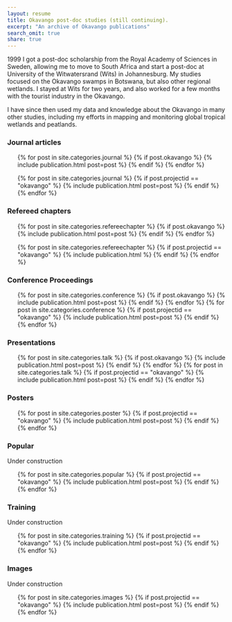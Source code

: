 ```yaml
---
layout: resume
title: Okavango post-doc studies (still continuing).
excerpt: "An archive of Okavango publications"
search_omit: true
share: true
---
```

1999 I got a post-doc scholarship from the Royal Academy of Sciences in Sweden, allowing me to move to South Africa and start a post-doc at University of the Witwatersrand (Wits) in Johannesburg. My studies focused on the Okavango swamps in Botswana, but also other regional wetlands. I stayed at Wits for two years, and also worked for a few months with the tourist industry in the Okavango.

I have since then used my data and knowledge about the Okavango in many other studies, including my efforts in mapping and monitoring global tropical wetlands and peatlands.

### Journal articles

<ul class="post-list">

{% for post in site.categories.journal %}
  {% if post.okavango %}
    {% include publication.html post=post %}
  {% endif %}
{% endfor %}

{% for post in site.categories.journal %}
  {% if post.projectid == "okavango" %}
    {% include publication.html post=post %}
  {% endif %}
{% endfor %}  
</ul>

### Refereed chapters

<ul class="post-list">
{% for post in site.categories.refereechapter %}
  {% if post.okavango %}
    {% include publication.html post=post %}
  {% endif %}
{% endfor %}

{% for post in site.categories.refereechapter %}
  {% if post.projectid == "okavango" %}
    {% include publication.html %}
  {% endif %}
{% endfor %}
</ul>

### Conference Proceedings

<ul class="post-list">
{% for post in site.categories.conference %}
  {% if post.okavango %}
    {% include publication.html post=post %}
  {% endif %}
{% endfor %}
{% for post in site.categories.conference %}
  {% if post.projectid == "okavango" %}
    {% include publication.html post=post %}
  {% endif %}
{% endfor %}  
</ul>

### Presentations

<ul class="post-list">
{% for post in site.categories.talk %}
  {% if post.okavango %}
    {% include publication.html post=post %}
  {% endif %}
{% endfor %}
{% for post in site.categories.talk %}
  {% if post.projectid == "okavango" %}
    {% include publication.html post=post %}
  {% endif %}
{% endfor %}  
</ul>

### Posters

<ul class="post-list">
{% for post in site.categories.poster %}
  {% if post.projectid == "okavango" %}
    {% include publication.html post=post %}
  {% endif %}
{% endfor %}  
</ul>

### Popular
Under construction
<ul class="post-list">
{% for post in site.categories.popular %}
  {% if post.projectid == "okavango" %}
    {% include publication.html post=post %}
  {% endif %}
{% endfor %}  
</ul>

### Training
Under construction
<ul class="post-list">
{% for post in site.categories.training %}
  {% if post.projectid == "okavango" %}
    {% include publication.html post=post %}
  {% endif %}
{% endfor %}  
</ul>

### Images
Under construction
<ul class="post-list">
{% for post in site.categories.images %}
  {% if post.projectid == "okavango" %}
    {% include publication.html post=post %}
  {% endif %}
{% endfor %}  
</ul>
